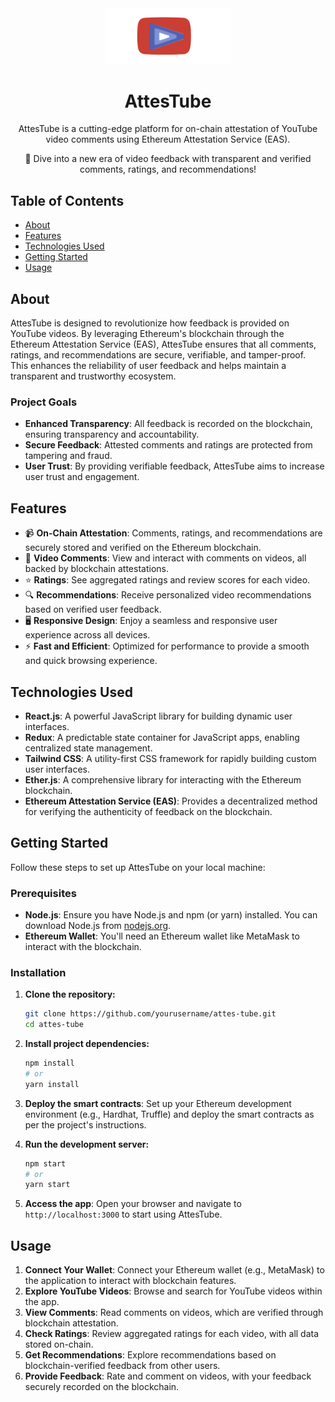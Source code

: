 <div align="center">
  <img src="./public/try.png" alt="AttesTube Logo" width="200"/>
  <h1>AttesTube</h1>
  <p>
    AttesTube is a cutting-edge platform for on-chain attestation of YouTube video comments using Ethereum Attestation Service (EAS).
  </p>
  <p>
    🚀 Dive into a new era of video feedback with transparent and verified comments, ratings, and recommendations!
  </p>
</div>

## Table of Contents

- [About](#about)
- [Features](#features)
- [Technologies Used](#technologies-used)
- [Getting Started](#getting-started)
- [Usage](#usage)


## About

AttesTube is designed to revolutionize how feedback is provided on YouTube videos. By leveraging Ethereum's blockchain through the Ethereum Attestation Service (EAS), AttesTube ensures that all comments, ratings, and recommendations are secure, verifiable, and tamper-proof. This enhances the reliability of user feedback and helps maintain a transparent and trustworthy ecosystem.

### Project Goals

- **Enhanced Transparency**: All feedback is recorded on the blockchain, ensuring transparency and accountability.
- **Secure Feedback**: Attested comments and ratings are protected from tampering and fraud.
- **User Trust**: By providing verifiable feedback, AttesTube aims to increase user trust and engagement.

## Features

- 📹 **On-Chain Attestation**: Comments, ratings, and recommendations are securely stored and verified on the Ethereum blockchain.
- 💬 **Video Comments**: View and interact with comments on videos, all backed by blockchain attestations.
- ⭐ **Ratings**: See aggregated ratings and review scores for each video.
- 🔍 **Recommendations**: Receive personalized video recommendations based on verified user feedback.
- 🖥️ **Responsive Design**: Enjoy a seamless and responsive user experience across all devices.
- ⚡ **Fast and Efficient**: Optimized for performance to provide a smooth and quick browsing experience.

## Technologies Used

- **React.js**: A powerful JavaScript library for building dynamic user interfaces.
- **Redux**: A predictable state container for JavaScript apps, enabling centralized state management.
- **Tailwind CSS**: A utility-first CSS framework for rapidly building custom user interfaces.
- **Ether.js**: A comprehensive library for interacting with the Ethereum blockchain.
- **Ethereum Attestation Service (EAS)**: Provides a decentralized method for verifying the authenticity of feedback on the blockchain.

## Getting Started

Follow these steps to set up AttesTube on your local machine:

### Prerequisites

- **Node.js**: Ensure you have Node.js and npm (or yarn) installed. You can download Node.js from [nodejs.org](https://nodejs.org/).
- **Ethereum Wallet**: You'll need an Ethereum wallet like MetaMask to interact with the blockchain.

### Installation

1. **Clone the repository:**
    ```bash
    git clone https://github.com/yourusername/attes-tube.git
    cd attes-tube
    ```

2. **Install project dependencies:**
    ```bash
    npm install
    # or
    yarn install
    ```

3. **Deploy the smart contracts**: Set up your Ethereum development environment (e.g., Hardhat, Truffle) and deploy the smart contracts as per the project's instructions.

4. **Run the development server:**
    ```bash
    npm start
    # or
    yarn start
    ```

5. **Access the app**: Open your browser and navigate to `http://localhost:3000` to start using AttesTube.

## Usage

1. **Connect Your Wallet**: Connect your Ethereum wallet (e.g., MetaMask) to the application to interact with blockchain features.
2. **Explore YouTube Videos**: Browse and search for YouTube videos within the app.
3. **View Comments**: Read comments on videos, which are verified through blockchain attestation.
4. **Check Ratings**: Review aggregated ratings for each video, with all data stored on-chain.
5. **Get Recommendations**: Explore recommendations based on blockchain-verified feedback from other users.
6. **Provide Feedback**: Rate and comment on videos, with your feedback securely recorded on the blockchain.

